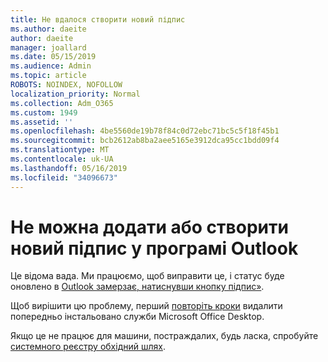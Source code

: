 ```yaml
---
title: Не вдалося створити новий підпис
ms.author: daeite
author: daeite
manager: joallard
ms.date: 05/15/2019
ms.audience: Admin
ms.topic: article
ROBOTS: NOINDEX, NOFOLLOW
localization_priority: Normal
ms.collection: Adm_O365
ms.custom: 1949
ms.assetid: ''
ms.openlocfilehash: 4be5560de19b78f84c0d72ebc71bc5c5f18f45b1
ms.sourcegitcommit: bcb2612ab8ba2aee5165e3912dca95cc1bdd09f4
ms.translationtype: MT
ms.contentlocale: uk-UA
ms.lasthandoff: 05/16/2019
ms.locfileid: "34096673"
---
```

# <a name="cannot-add-or-create-a-new-signature-in-outlook"></a>Не можна додати або створити новий підпис у програмі Outlook

Це відома вада. Ми працюємо, щоб виправити це, і статус буде оновлено в [Outlook замерзає, натиснувши кнопку підпис»](https://support.office.com/article/c70b36c2-66ca-401c-ab45-f29a46495d02).

Щоб вирішити цю проблему, перший [повторіть кроки](https://support.office.com/article/c70b36c2-66ca-401c-ab45-f29a46495d02) видалити попередньо інстальовано служби Microsoft Office Desktop. 

Якщо це не працює для машини, постраждалих, будь ласка, спробуйте [системного реєстру обхідний шлях](https://support.office.com/article/c70b36c2-66ca-401c-ab45-f29a46495d02).